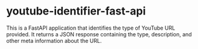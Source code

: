 # youtube-identifier-fast-api
 This is a FastAPI application that identifies the type of YouTube URL provided. It returns a JSON response containing the type, description, and other meta information about the URL.

